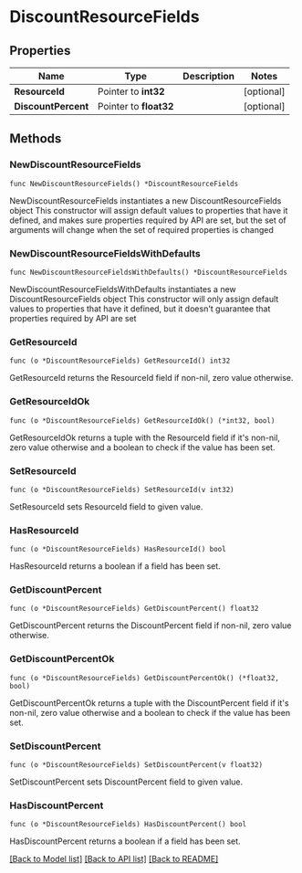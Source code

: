 # DiscountResourceFields

## Properties

Name | Type | Description | Notes
------------ | ------------- | ------------- | -------------
**ResourceId** | Pointer to **int32** |  | [optional] 
**DiscountPercent** | Pointer to **float32** |  | [optional] 

## Methods

### NewDiscountResourceFields

`func NewDiscountResourceFields() *DiscountResourceFields`

NewDiscountResourceFields instantiates a new DiscountResourceFields object
This constructor will assign default values to properties that have it defined,
and makes sure properties required by API are set, but the set of arguments
will change when the set of required properties is changed

### NewDiscountResourceFieldsWithDefaults

`func NewDiscountResourceFieldsWithDefaults() *DiscountResourceFields`

NewDiscountResourceFieldsWithDefaults instantiates a new DiscountResourceFields object
This constructor will only assign default values to properties that have it defined,
but it doesn't guarantee that properties required by API are set

### GetResourceId

`func (o *DiscountResourceFields) GetResourceId() int32`

GetResourceId returns the ResourceId field if non-nil, zero value otherwise.

### GetResourceIdOk

`func (o *DiscountResourceFields) GetResourceIdOk() (*int32, bool)`

GetResourceIdOk returns a tuple with the ResourceId field if it's non-nil, zero value otherwise
and a boolean to check if the value has been set.

### SetResourceId

`func (o *DiscountResourceFields) SetResourceId(v int32)`

SetResourceId sets ResourceId field to given value.

### HasResourceId

`func (o *DiscountResourceFields) HasResourceId() bool`

HasResourceId returns a boolean if a field has been set.

### GetDiscountPercent

`func (o *DiscountResourceFields) GetDiscountPercent() float32`

GetDiscountPercent returns the DiscountPercent field if non-nil, zero value otherwise.

### GetDiscountPercentOk

`func (o *DiscountResourceFields) GetDiscountPercentOk() (*float32, bool)`

GetDiscountPercentOk returns a tuple with the DiscountPercent field if it's non-nil, zero value otherwise
and a boolean to check if the value has been set.

### SetDiscountPercent

`func (o *DiscountResourceFields) SetDiscountPercent(v float32)`

SetDiscountPercent sets DiscountPercent field to given value.

### HasDiscountPercent

`func (o *DiscountResourceFields) HasDiscountPercent() bool`

HasDiscountPercent returns a boolean if a field has been set.


[[Back to Model list]](../README.md#documentation-for-models) [[Back to API list]](../README.md#documentation-for-api-endpoints) [[Back to README]](../README.md)


